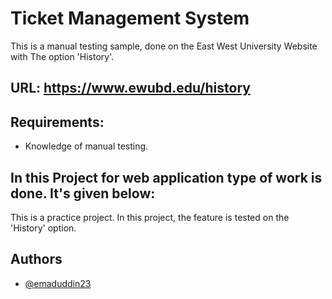 
# Ticket Management System

This is a manual testing sample, done on the East West University Website with The option 'History'.

## URL: https://www.ewubd.edu/history
## Requirements:
- Knowledge of manual testing.

## In this Project for web application type of work is done. It's given below:

This is a practice project. In this project, the feature is tested on the 'History' option.






   
## Authors

- [@emaduddin23](https://github.com/emaduddin23/emaduddin23)
